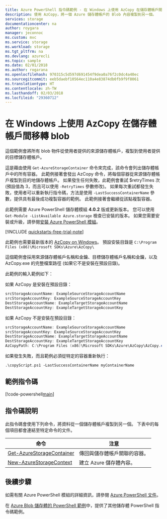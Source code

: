 ```yaml
---
title: Azure PowerShell 指令碼範例 - 在 Windows 上使用 AzCopy 在儲存體帳戶間移轉 blob | Microsoft Docs
description: 使用 AzCopy，將一個 Azure 儲存體帳戶的 Blob 內容複製到另一個。
services: storage
documentationcenter: na
author: roygara
manager: jeconnoc
ms.custom: mvc
ms.service: storage
ms.workload: storage
ms.tgt_pltfrm: na
ms.devlang: azurecli
ms.topic: sample
ms.date: 02/01/2018
ms.author: rogarana
ms.openlocfilehash: 970315c5d597d691454f9dea0a76f2c0dc4a40ec
ms.sourcegitcommit: eeb5daebf10564ec110a4e83874db0fb9f9f8061
ms.translationtype: HT
ms.contentlocale: zh-TW
ms.lasthandoff: 02/03/2018
ms.locfileid: "29360712"
---
```

# <a name="migrate-blobs-across-storage-accounts-using-azcopy-on-windows"></a>在 Windows 上使用 AzCopy 在儲存體帳戶間移轉 blob

這個範例會將所有 blob 物件從使用者提供的來源儲存體帳戶，複製到使用者提供的目標儲存體帳戶。 

這是藉由使用 `Get-AzureStorageContainer` 命令來完成，該命令會列出儲存體帳戶中的所有容器。 此範例接著會發出 AzCopy 命令，將每個容器從來源儲存體帳戶複製到目的地儲存體帳戶。 如果發生任何失敗，此範例會重試 $retryTimes 次 (預設值為 3，而且可以使用 `-RetryTimes` 參數修改)。 如果每次重試都發生失敗，使用者可以重新執行指令碼，方法是使用 `-LastSuccessContainerName` 參數，提供具有最後成功複製容器的範例。 此範例接著會繼續從該點複製容器。

此範例需要 Azure PowerShell 儲存體模組 **4.0.2** 版或更新版本。 您可以使用 `Get-Module -ListAvailable Azure.storage` 檢查已安裝的版本。 如果您需要安裝或升級，請參閱[安裝 Azure PowerShell 模組](/powershell/azure/install-azurerm-ps)。 

[!INCLUDE [quickstarts-free-trial-note](../../../includes/quickstarts-free-trial-note.md)]

此範例也需要最新版本的 [AzCopy on Windows](http://aka.ms/downloadazcopy)。 預設安裝目錄是 `C:\Program Files (x86)\Microsoft SDKs\Azure\AzCopy\`

這個範例會採用來源儲存體帳戶名稱和金鑰、目標儲存體帳戶名稱和金鑰，以及 AzCopy.exe 的完整檔案路徑 (如果它不是安裝在預設目錄)。

此範例的輸入範例如下：

如果 AzCopy 是安裝在預設目錄：
```PowerShell
srcStorageAccountName: ExampleSourceStorageAccountName
srcStorageAccountKey: ExampleSourceStorageAccountKey
DestStorageAccountName: ExampleTargetStorageAccountName
DestStorageAccountKey: ExampleTargetStorageAccountKey
```

如果 AzCopy 不是安裝在預設目錄：

```Powershell
srcStorageAccountName: ExampleSourceStorageAccountName
srcStorageAccountKey: ExampleSourceStorageAccountKey
DestStorageAccountName: ExampleTargetStorageAccountName
DestStorageAccountKey: ExampleTargetStorageAccountKey
AzCopyPath: C:\Program Files (x86)\Microsoft SDKs\Azure\AzCopy\AzCopy.exe
```

如果發生失敗，而且範例必須從特定的容器重新執行： 

`.\copyScript.ps1 -LastSuccessContainerName myContainerName`

## <a name="sample-script"></a>範例指令碼

[!code-powershell[main](../../../powershell_scripts/storage/migrate-blobs-between-accounts/migrate-blobs-between-accounts.ps1 "Migrate blobs between storage accounts.")]

## <a name="script-explanation"></a>指令碼說明

此指令碼會使用下列命令，將資料從一個儲存體帳戶複製到另一個。 下表中的每個項目都會連結至特定命令的文件。

| 命令 | 注意 |
|---|---|
| [Get-AzureStorageContainer](/powershell/module/azure.storage/Get-AzureStorageContainer) | 傳回與儲存體帳戶關聯的容器。 |
| [New-AzureStorageContext](/powershell/module/azure.storage/New-AzureStorageContext) | 建立 Azure 儲存體內容。 |

## <a name="next-steps"></a>後續步驟

如需有關 Azure PowerShell 模組的詳細資訊，請參閱 [Azure PowerShell 文件](/powershell/azure/overview)。

在 [Azure Blob 儲存體的 PowerShell 範例](../blobs/storage-samples-blobs-powershell.md)中，提供了其他儲存體 PowerShell 指令碼範例。
